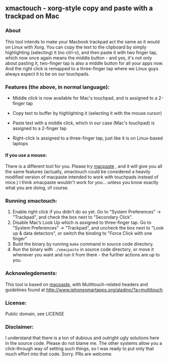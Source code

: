 
## xmactouch - xorg-style copy and paste with a trackpad on Mac

### About

This tool intends to make your Macbook trackpad act the same as it would on Linux with Xorg. You can copy the text to the clipboard by simply highlighting (selecting) it (no ctrl-v), and then paste it with two finger tap, which now once again means the middle button - and yes, it's not only about pasting it, two-finger tap is also a middle button for all your apps now. And the right click is remapped to a three-finger tap where we Linux guys always expect it to be on our touchpads.

### Features (the above, in normal language):

* Middle click is now available for Mac's touchpad, and is assigned to a 2-finger tap

* Copy text to buffer by highlighting it (selecting it with the mouse cursor)

* Paste text with a middle click, which in our case (Mac's touchpad) is assigned to a 2-finger tap

* Right-click is assigned to a three-finger tap, just like it is on Linux-based laptops

#### If you use a mouse:

There is a different tool for you. Please try [macpaste](https://github.com/lodestone/macpaste) , and it will give you all the same features (actually, xmactouch could be considered a heavily modified version of macpaste intended to work with touchpads instead of mice.) I think xmacpaste wouldn't work for you... unless you know exactly what you are doing, of course.

### Running xmactouch:
1. Enable right click if you didn't do so yet. Go to "System Preferences" -> "Trackpad", and check the box next to "Secondary Click".
2. Disable Mac’s Look Up which is assigned to three-finger tap. Go to "System Preferences" -> "Trackpad", and uncheck the box next to "Look up & data detectors", or switch the binding to "Force Click with one finger"
3. Build the binary by running `make` command in source code directory.
4. Run the binary with `./xmacpaste` in source code directory, or move it whenever you want and run it from there - the further actions are up to you.

### Acknowlegdements:
This tool is based on [macpaste](https://github.com/lodestone/macpaste), with Multitouch-related headers and guidelines found at http://www.iphonesmartapps.org/aladino/?a=multitouch
### License:
Public domain, see LICENSE
### Disclaimer:
I understand that there is a ton of dubious and outright ugly solutions here in the source code. Please do not blame me. The other systems allow you a click-through way of setting such things, so I was ready to put only that much effort into that code. Sorry. PRs are welcome.
